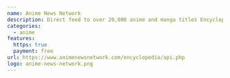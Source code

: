 ```yaml
---
name: Anime News Network
description: Direct feed to over 20,000 anime and manga titles Encyclopedia data in XML format.
categories:
  - anime
features:
  https: true
  payment: free
url: https://www.animenewsnetwork.com/encyclopedia/api.php
logo: anime-news-network.png
---
```

